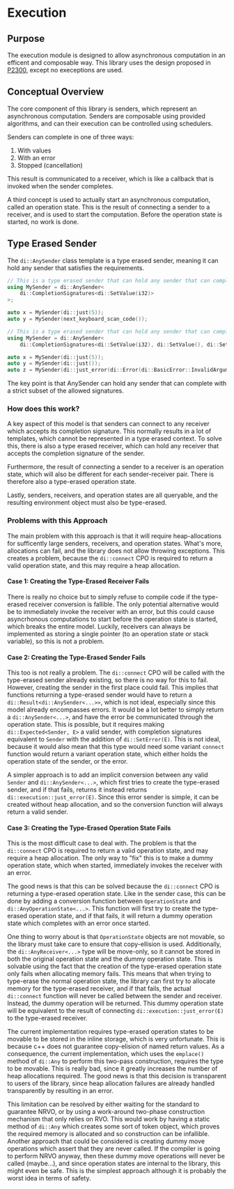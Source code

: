 # Execution

## Purpose

The execution module is designed to allow asynchronous computation in an efficent and composable way. This library uses
the design proposed in [P2300](https://github.com/brycelelbach/wg21_p2300_execution/tree/main), except no execeptions
are used.

## Conceptual Overview

The core component of this library is senders, which represent an asynchronous computation. Senders are composable using
provided algorithms, and can their execution can be controlled using schedulers.

Senders can complete in one of three ways:

1. With values
2. With an error
3. Stopped (cancellation)

This result is communicated to a receiver, which is like a callback that is invoked when the sender completes.

A third concept is used to actually start an asynchronous computation, called an operation state. This is the result of
connecting a sender to a receiver, and is used to start the computation. Before the operation state is started, no work
is done.

## Type Erased Sender

The `di::AnySender` class template is a type erased sender, meaning it can hold any sender that satisfies the
requirements.

```cpp
// This is a type erased sender that can hold any sender that can complete with exactly an i32.
using MySender = di::AnySender<
    di::CompletionSignatures<di::SetValue(i32)>
>;

auto x = MySender(di::just(5));
auto y = MySender(next_keyboard_scan_code());
```

```cpp
// This is a type erased sender that can hold any sender that can complete with an i32, void, or an error.
using MySender = di::AnySender<
    di::CompletionSignatures<di::SetValue(i32), di::SetValue(), di::SetError(di::Error)>;

auto x = MySender(di::just(5));
auto y = MySender(di::just());
auto z = MySender(di::just_error(di::Error(di::BasicError::InvalidArgument)));
```

The key point is that AnySender can hold any sender that can complete with a strict subset of the allowed signatures.

### How does this work?

A key aspect of this model is that senders can connect to any receiver which accepts its completion signature. This
normally results in a lot of templates, which cannot be represented in a type erased context. To solve this, there is
also a type erased receiver, which can hold any receiver that accepts the completion signature of the sender.

Furthermore, the result of connecting a sender to a receiver is an operation state, which will also be different for
each sender-receiver pair. There is therefore also a type-erased operation state.

Lastly, senders, receivers, and operation states are all queryable, and the resulting environment object must also be
type-erased.

### Problems with this Approach

The main problem with this approach is that it will require heap-allocations for sufficently large senders, receivers,
and operation states. What's more, allocations can fail, and the library does not allow throwing exceptions. This
creates a problem, because the `di::connect` CPO is required to return a valid operation state, and this may require a
heap allocation.

#### Case 1: Creating the Type-Erased Receiver Fails

There is really no choice but to simply refuse to compile code if the type-erased receiver conversion is fallible. The
only potential alternative would be to immediately invoke the receiver with an error, but this could cause asyncrhonous
computations to start before the operation state is started, which breaks the entire model. Luckily, receivers can
always be implemented as storing a single pointer (to an operation state or stack variable), so this is not a problem.

#### Case 2: Creating the Type-Erased Sender Fails

This too is not really a problem. The `di::connect` CPO will be called with the type-erased sender already existing, so
there is no way for this to fail. However, creating the sender in the first place could fail. This implies that
functions returning a type-erased sender would have to return a `di::Result<di::AnySender<...>>`, which is not ideal,
especially since this model already encompasses errors. It would be a lot better to simply return a
`di::AnySender<...>`, and have the error be communicated through the operation state. This is possible, but it requires
making `di::Expected<Sender, E>` a valid sender, with completion signatures equivalent to `Sender` with the addition of
`di::SetError(E)`. This is not ideal, because it would also mean that this type would need some variant `connect`
function would return a variant operation state, which either holds the operation state of the sender, or the error.

A simpler approach is to add an implicit conversion between any valid `Sender` and `di::AnySender<...>`, which first
tries to create the type-erased sender, and if that fails, returns it instead returns `di::execution::just_error(E)`.
Since this error sender is simple, it can be created without heap allocation, and so the conversion function will always
return a valid sender.

#### Case 3: Creating the Type-Erased Operation State Fails

This is the most difficult case to deal with. The problem is that the `di::connect` CPO is required to return a valid
operation state, and may require a heap allocation. The only way to "fix" this is to make a dummy operation state, which
when started, immediately invokes the receiver with an error.

The good news is that this can be solved because the `di::connect` CPO is returning a type-erased operation state. Like
in the sender case, this can be done by adding a conversion function between `OperationState` and
`di::AnyOperationState<...>`. This function will first try to create the type-erased operation state, and if that fails,
it will return a dummy operation state which completes with an error once started.

One thing to worry about is that `OperationState` objects are not movable, so the library must take care to ensure that
copy-ellision is used. Additionally, the `di::AnyReceiver<...>` type will be move-only, so it cannot be stored in both
the original operation state and the dummy operation state. This is solvable using the fact that the creation of the
type-erased operation state only fails when allocating memory fails. This means that when trying to type-erase the
normal operation state, the library can first try to allocate memory for the type-erased receiver, and if that fails,
the actual `di::connect` function will never be called between the sender and receiver. Instead, the dummy operation
will be returned. This dummy operation state will be equivalent to the result of connecting
`di::execution::just_error(E)` to the type-erased receiver.

The current implementation requires type-erased operation states to be movable to be stored in the inline storage, which
is very unfortunate. This is because c++ does not guarantee copy-elision of named return values. As a consequence, the
current implementation, which uses the `emplace()` method of `di::Any` to perform this two-pass construction, requires
the type to be movable. This is really bad, since it greatly increases the number of heap allocations required. The good
news is that this decision is transparent to users of the library, since heap allocation failures are already handled
transparently by resulting in an error.

This limitation can be resolved by either waiting for the standard to guarantee NRVO, or by using a work-around
two-phase construction mechanism that only relies on RVO. This would work by having a static method of `di::Any` which
creates some sort of token object, which proves the required memory is allocated and so construction can be infallible.
Another approach that could be considered is creating dummy move operations which assert that they are never called. If
the compiler is going to perform NRVO anyway, then these dummy move operations will never be called (maybe...), and
since operation states are internal to the library, this might even be safe. This is the simplest approach although it
is probably the worst idea in terms of safety.
